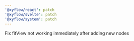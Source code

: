 ```yaml
---
'@xyflow/react': patch
'@xyflow/svelte': patch
'@xyflow/system': patch
---
```


Fix fitView not working immediately after adding new nodes
